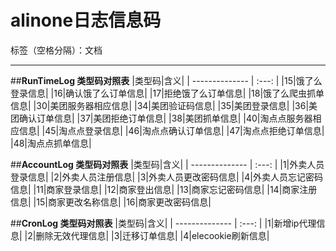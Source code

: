 # alinone日志信息码

标签（空格分隔）：文档

---

##**RunTimeLog 类型码对照表**
|类型码|含义|
| --------------  | :---: |
|15|饿了么登录信息|
|16|确认饿了么订单信息|
|17|拒绝饿了么订单信息|
|18|饿了么爬虫抓单信息|
|30|美团服务器相应信息|
|34|美团验证码信息|
|35|美团登录信息|
|36|美团确认订单信息|
|37|美团拒绝订单信息|
|38|美团抓单信息|
|40|淘点点服务器相应信息|
|45|淘点点登录信息|
|46|淘点点确认订单信息|
|47|淘点点拒绝订单信息|
|48|淘点点抓单信息|

##**AccountLog 类型码对照表**
|类型码|含义|
| --------------  | :---: |
|1|外卖人员登录信息|
|2|外卖人员注册信息|
|3|外卖人员更改密码信息|
|4|外卖人员忘记密码信息|
|11|商家登录信息|
|12|商家登出信息|
|13|商家忘记密码信息|
|14|商家注册信息|
|15|商家更改名称信息|
|16|商家更改密码信息|

##**CronLog 类型码对照表**
|类型码|含义|
| --------------  | :---: |
|1|新增ip代理信息|
|2|删除无效代理信息|
|3|迁移订单信息|
|4|elecookie刷新信息|
